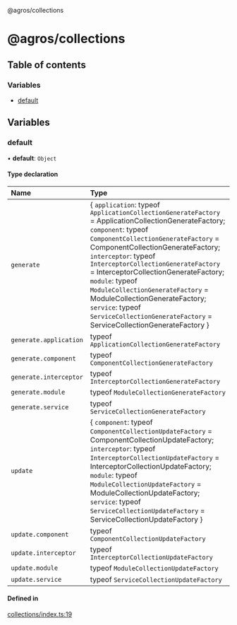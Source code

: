 @agros/collections

# @agros/collections

## Table of contents

### Variables

- [default](index.md#default)

## Variables

### <a id="default" name="default"></a> default

• **default**: `Object`

#### Type declaration

| Name | Type |
| :------ | :------ |
| `generate` | { `application`: typeof `ApplicationCollectionGenerateFactory` = ApplicationCollectionGenerateFactory; `component`: typeof `ComponentCollectionGenerateFactory` = ComponentCollectionGenerateFactory; `interceptor`: typeof `InterceptorCollectionGenerateFactory` = InterceptorCollectionGenerateFactory; `module`: typeof `ModuleCollectionGenerateFactory` = ModuleCollectionGenerateFactory; `service`: typeof `ServiceCollectionGenerateFactory` = ServiceCollectionGenerateFactory } |
| `generate.application` | typeof `ApplicationCollectionGenerateFactory` |
| `generate.component` | typeof `ComponentCollectionGenerateFactory` |
| `generate.interceptor` | typeof `InterceptorCollectionGenerateFactory` |
| `generate.module` | typeof `ModuleCollectionGenerateFactory` |
| `generate.service` | typeof `ServiceCollectionGenerateFactory` |
| `update` | { `component`: typeof `ComponentCollectionUpdateFactory` = ComponentCollectionUpdateFactory; `interceptor`: typeof `InterceptorCollectionUpdateFactory` = InterceptorCollectionUpdateFactory; `module`: typeof `ModuleCollectionUpdateFactory` = ModuleCollectionUpdateFactory; `service`: typeof `ServiceCollectionUpdateFactory` = ServiceCollectionUpdateFactory } |
| `update.component` | typeof `ComponentCollectionUpdateFactory` |
| `update.interceptor` | typeof `InterceptorCollectionUpdateFactory` |
| `update.module` | typeof `ModuleCollectionUpdateFactory` |
| `update.service` | typeof `ServiceCollectionUpdateFactory` |

#### Defined in

[collections/index.ts:19](https://github.com/agrosjs/agros/blob/01b3301/packages/agros-collections/src/collections/index.ts#L19)
